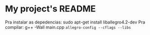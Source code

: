 # My project's README


Pra instalar as depedencias:
sudo apt-get install liballegro4.2-dev
Pra compilar:
g++ -Wall main.cpp `allegro-config --cflags --libs`